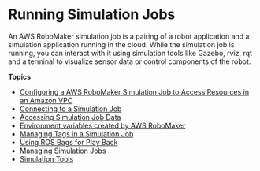 # Running Simulation Jobs<a name="simulation"></a>

An AWS RoboMaker simulation job is a pairing of a robot application and a simulation application running in the cloud\. While the simulation job is running, you can interact with it using simulation tools like Gazebo, rviz, rqt and a terminal to visualize sensor data or control components of the robot\. 

**Topics**
+ [Configuring a AWS RoboMaker Simulation Job to Access Resources in an Amazon VPC](vpc.md)
+ [Connecting to a Simulation Job](simulation-job-remote-connectivity.md)
+ [Accessing Simulation Job Data](simulation-job-data.md)
+ [Environment variables created by AWS RoboMaker](simulation-job-envvars.md)
+ [Managing Tags in a Simulation Job](simulation-job-tags.md)
+ [Using ROS Bags for Play Back](simulation-job-playback-rosbags.md)
+ [Managing Simulation Jobs](managing-simulation-jobs.md)
+ [Simulation Tools](simulation-tools.md)